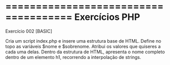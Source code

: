 =====================================
Exercícios PHP
=====================================
Exercício 002
[BASIC]

Cria um script index.php e insere uma estrutura base de HTML.
Define no topo as variáveis $nome e $sobrenome.
Atribui os valores que quiseres a cada uma delas.
Dentro da estrutura de HTML, apresenta o nome completo dentro de
um elemento h1, recorrendo a interpolação de strings.